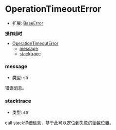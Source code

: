 # OperationTimeoutError

- 扩展: [BaseError](./baseerror.md)

**操作超时**

- [OperationTimeoutError](#operationtimeouterror)
    - [message](#message)
    - [stacktrace](#stacktrace)


### message
- 类型: str

错误消息。


### stacktrace
- 类型: str

call stack详细信息，基于此可以定位到失败的函数位置。